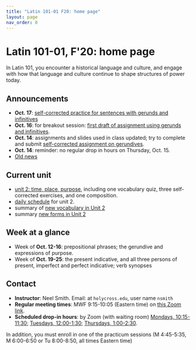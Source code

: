 ```yaml
---
title: "Latin 101-01 F20: home page"
layout: page
nav_order: 0
---
```



# Latin 101-01, F'20: home page

In Latin 101, you encounter a historical language and culture, and engage with how that language and culture continue to shape structures of power today.


## Announcements

- **Oct. 17**:  [self-corrected practice for sentences with gerunds and infinitives](https://observablehq.com/d/a4859a22b000e66d?collection=@neelsmith/l3)
- **Oct. 16**: for breakout session: [first draft of assignment using gerunds and infinitives](./assignments/gerund/exercise/).
- **Oct. 14**: assignments and slides used in class updated;  try to complete and submit [self-corrected assignment on gerundives](./assignments/gerundive/exercise/).
- **Oct. 14**: reminder: no regular drop in hours on Thursday, Oct. 15.
- [Old news](./oldnews/)

## Current unit

- [unit 2: time, place, purpose](./schedule/part2/), including one vocabulary quiz, three self-corrected exercises, and one composition.
- [daily schedule](./schedule/part2/schedule/) for unit 2.
- summary of [new vocabulary in Unit 2](./schedule/part2/vocab/)
- summary [new forms in Unit 2](./schedule/part2/forms/)

## Week at a glance

- Week of **Oct. 12-16**:  prepositional phrases; the gerundive and expressions of purpose.
- Week of **Oct. 19-25**:  the present indicative, and all three persons of present, imperfect and perfect indicative; verb synopses

## Contact

- **Instructor**: Neel Smith.  Email: at `holycross.edu`, user name `nsmith`
- **Regular meeting times**:  MWF 9:15-10:05 (Eastern time) on [this Zoom link](https://holycross.zoom.us/j/99294412522?pwd=dDBsUEZtcHpKZ2s4ekFFbmFIQXVoQT09).
- **Scheduled drop-in hours**: by Zoom (with waiting room) [Mondays, 10:15-11:30](https://holycross.zoom.us/j/92426336160); [Tuesdays, 12:00-1:30](https://holycross.zoom.us/j/98344637818); [Thursdays, 1:00-2:30](https://holycross.zoom.us/j/99712991817).


In addition, you must enroll in one of the practicum sessions (M 4:45-5:35, M 6:00-6:50 or Tu 8:00-8:50, all times Eastern time)
